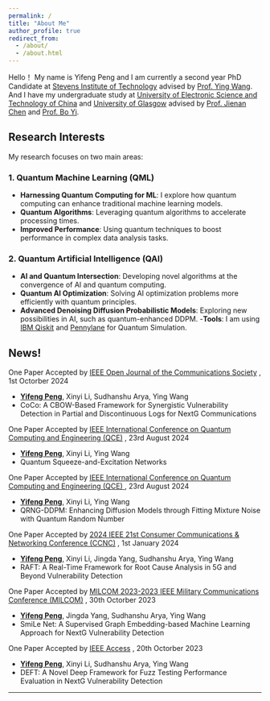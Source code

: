 ```yaml
---
permalink: /
title: "About Me"
author_profile: true
redirect_from: 
  - /about/
  - /about.html
---
```


Hello！ My name is Yifeng Peng and I am currently a second year PhD Candidate at [Stevens Institute of Technology](https://www.stevens.edu/) advised by [Prof. Ying Wang](https://www.stevens.edu/profile/ywang6). And I have my undergraduate study at [University of Electronic Science and Technology of China](https://en.uestc.edu.cn/) and [University of Glasgow](https://www.gla.ac.uk/) advised by [Prof. Jienan Chen](https://scholar.google.ca/citations?user=uAkKmZUAAAAJ&hl=en&oi=ao) and [Prof. Bo Yi](https://faculty.uestc.edu.cn/yibo/en/index.htm).

## Research Interests <i class="fas fa-flask"></i>

My research focuses on two main areas:

### 1. Quantum Machine Learning (QML) <i class="fas fa-atom"></i>
- **Harnessing Quantum Computing for ML**: I explore how quantum computing can enhance traditional machine learning models.
- **Quantum Algorithms**: Leveraging quantum algorithms to accelerate processing times.
- **Improved Performance**: Using quantum techniques to boost performance in complex data analysis tasks.

### 2. Quantum Artificial Intelligence (QAI) <i class="fas fa-brain"></i>
- **AI and Quantum Intersection**: Developing novel algorithms at the convergence of AI and quantum computing.
- **Quantum AI Optimization**: Solving AI optimization problems more efficiently with quantum principles.
- **Advanced Denoising Diffusion Probabilistic Models**: Exploring new possibilities in AI, such as quantum-enhanced DDPM.
-**Tools**: I am using [IBM Qiskit](https://www.ibm.com/quantum/qiskit) and [Pennylane](https://pennylane.ai/) for Quantum Simulation.

## News! <i class="fa-solid fa-font-awesome"></i> 
<i class="fa-solid fa-wand-magic-sparkles"></i> One Paper Accepted by [IEEE Open Journal of the Communications Society](https://ieeexplore.ieee.org/xpl/RecentIssue.jsp?punumber=8782661) , 1st Octorber 2024
- <u><b>Yifeng Peng</b></u>, Xinyi Li, Sudhanshu Arya, Ying Wang
- CoCo: A CBOW-Based Framework for Synergistic Vulnerability Detection in Partial and Discontinuous Logs for NextG Communications

<i class="fa-solid fa-wand-magic-sparkles"></i> One Paper Accepted by [IEEE International Conference on Quantum Computing and Engineering (QCE)](https://qce.quantum.ieee.org/2024/) , 23rd August 2024
- <u><b>Yifeng Peng</b></u>, Xinyi Li, Ying Wang
- Quantum Squeeze-and-Excitation Networks

<i class="fa-solid fa-wand-magic-sparkles"></i> One Paper Accepted by [IEEE International Conference on Quantum Computing and Engineering (QCE) ](https://qce.quantum.ieee.org/2024/) , 23rd August 2024
- <u><b>Yifeng Peng</b></u>, Xinyi Li, Ying Wang
- QRNG-DDPM: Enhancing Diffusion Models through Fitting Mixture Noise with Quantum Random Number

<i class="fa-solid fa-wand-magic-sparkles"></i> One Paper Accepted by [2024 IEEE 21st Consumer Communications & Networking Conference (CCNC)](https://ccnc2024.ieee-ccnc.org/) , 1st January 2024
- <u><b>Yifeng Peng</b></u>, Xinyi Li, Jingda Yang, Sudhanshu Arya, Ying Wang
- RAFT: A Real-Time Framework for Root Cause Analysis in 5G and Beyond Vulnerability Detection

<i class="fa-solid fa-wand-magic-sparkles"></i> One Paper Accepted by [MILCOM 2023-2023 IEEE Military Communications Conference (MILCOM)](https://milcom2023.milcom.org/) , 30th Octorber 2023
- <u><b>Yifeng Peng</b></u>, Jingda Yang, Sudhanshu Arya, Ying Wang
- SmiLe Net: A Supervised Graph Embedding-based Machine Learning Approach for NextG Vulnerability Detection


<i class="fa-solid fa-wand-magic-sparkles"></i> One Paper Accepted by [IEEE Access](https://ieeeaccess.ieee.org/) , 20th Octorber 2023
- <u><b>Yifeng Peng</b></u>, Xinyi Li, Sudhanshu Arya, Ying Wang
- DEFT: A Novel Deep Framework for Fuzz Testing Performance Evaluation in NextG Vulnerability Detection


<hr>
  
<script type='text/javascript' id='clustrmaps' src='//cdn.clustrmaps.com/map_v2.js?cl=ffffff&w=250&t=n&d=dechcSMjaGO07G6CymH4u-Bg05CWw8GLJyjQW_JhEZg'></script>
